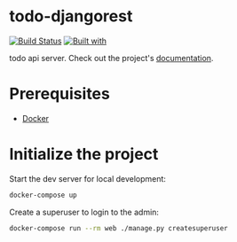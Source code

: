 # todo-djangorest

[![Build Status](https://travis-ci.org/subodhjena/todo-djangorest.svg?branch=master)](https://travis-ci.org/subodhjena/todo-djangorest)
[![Built with](https://img.shields.io/badge/Built_with-Cookiecutter_Django_Rest-F7B633.svg)](https://github.com/agconti/cookiecutter-django-rest)

todo api server. Check out the project's [documentation](http://subodhjena.github.io/todo-djangorest/).

# Prerequisites

- [Docker](https://docs.docker.com/docker-for-mac/install/)

# Initialize the project

Start the dev server for local development:

```bash
docker-compose up
```

Create a superuser to login to the admin:

```bash
docker-compose run --rm web ./manage.py createsuperuser
```
